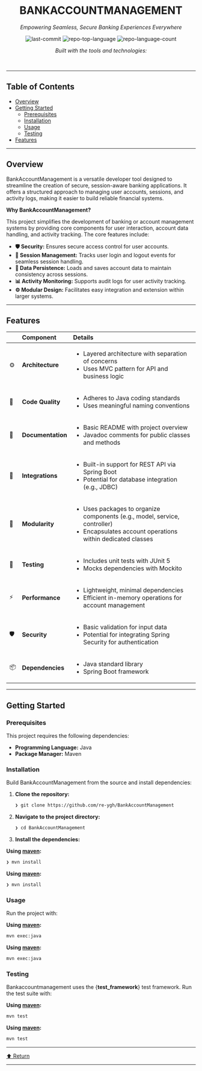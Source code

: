<div id="top">

<!-- HEADER STYLE: CLASSIC -->
<div align="center">


# BANKACCOUNTMANAGEMENT

<em>Empowering Seamless, Secure Banking Experiences Everywhere</em>

<!-- BADGES -->
<img src="https://img.shields.io/github/last-commit/re-ygh/BankAccountManagement?style=flat&logo=git&logoColor=white&color=0080ff" alt="last-commit">
<img src="https://img.shields.io/github/languages/top/re-ygh/BankAccountManagement?style=flat&color=0080ff" alt="repo-top-language">
<img src="https://img.shields.io/github/languages/count/re-ygh/BankAccountManagement?style=flat&color=0080ff" alt="repo-language-count">

<em>Built with the tools and technologies:</em>


</div>
<br>

---

## Table of Contents

- [Overview](#overview)
- [Getting Started](#getting-started)
    - [Prerequisites](#prerequisites)
    - [Installation](#installation)
    - [Usage](#usage)
    - [Testing](#testing)
- [Features](#features)

---

## Overview

BankAccountManagement is a versatile developer tool designed to streamline the creation of secure, session-aware banking applications. It offers a structured approach to managing user accounts, sessions, and activity logs, making it easier to build reliable financial systems.

**Why BankAccountManagement?**

This project simplifies the development of banking or account management systems by providing core components for user interaction, account data handling, and activity tracking. The core features include:

- **🛡️ Security:** Ensures secure access control for user accounts.
- **🔑 Session Management:** Tracks user login and logout events for seamless session handling.
- **💾 Data Persistence:** Loads and saves account data to maintain consistency across sessions.
- **📊 Activity Monitoring:** Supports audit logs for user activity tracking.
- **⚙️ Modular Design:** Facilitates easy integration and extension within larger systems.

---

## Features

|      | Component       | Details                                                                                     |
| :--- | :-------------- | :------------------------------------------------------------------------------------------ |
| ⚙️  | **Architecture**  | <ul><li>Layered architecture with separation of concerns</li><li>Uses MVC pattern for API and business logic</li></ul> |
| 🔩 | **Code Quality**  | <ul><li>Adheres to Java coding standards</li><li>Uses meaningful naming conventions</li></ul> |
| 📄 | **Documentation** | <ul><li>Basic README with project overview</li><li>Javadoc comments for public classes and methods</li></ul> |
| 🔌 | **Integrations**  | <ul><li>Built-in support for REST API via Spring Boot</li><li>Potential for database integration (e.g., JDBC)</li></ul> |
| 🧩 | **Modularity**    | <ul><li>Uses packages to organize components (e.g., model, service, controller)</li><li>Encapsulates account operations within dedicated classes</li></ul> |
| 🧪 | **Testing**       | <ul><li>Includes unit tests with JUnit 5</li><li>Mocks dependencies with Mockito</li></ul> |
| ⚡️  | **Performance**   | <ul><li>Lightweight, minimal dependencies</li><li>Efficient in-memory operations for account management</li></ul> |
| 🛡️ | **Security**      | <ul><li>Basic validation for input data</li><li>Potential for integrating Spring Security for authentication</li></ul> |
| 📦 | **Dependencies**  | <ul><li>Java standard library</li><li>Spring Boot framework</li></ul> |

---

## Getting Started

### Prerequisites

This project requires the following dependencies:

- **Programming Language:** Java
- **Package Manager:** Maven

### Installation

Build BankAccountManagement from the source and install dependencies:

1. **Clone the repository:**

    ```sh
    ❯ git clone https://github.com/re-ygh/BankAccountManagement
    ```

2. **Navigate to the project directory:**

    ```sh
    ❯ cd BankAccountManagement
    ```

3. **Install the dependencies:**

**Using [maven](https://maven.apache.org/):**

```sh
❯ mvn install
```
**Using [maven](https://maven.apache.org/):**

```sh
❯ mvn install
```

### Usage

Run the project with:

**Using [maven](https://maven.apache.org/):**

```sh
mvn exec:java
```
**Using [maven](https://maven.apache.org/):**

```sh
mvn exec:java
```

### Testing

Bankaccountmanagement uses the {__test_framework__} test framework. Run the test suite with:

**Using [maven](https://maven.apache.org/):**

```sh
mvn test
```
**Using [maven](https://maven.apache.org/):**

```sh
mvn test
```

---

<div align="left"><a href="#top">⬆ Return</a></div>

---
